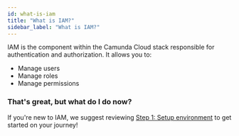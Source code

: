 ```yaml
---
id: what-is-iam
title: "What is IAM?"
sidebar_label: "What is IAM?"
---
```


IAM is the component within the Camunda Cloud stack responsible for authentication and authorization. It allows you to:
- Manage users
- Manage roles
- Manage permissions

### That's great, but what do I do now?

If you're new to IAM, we suggest reviewing [Step 1: Setup environment](../getting-started/docker/setup-environment/) to get started on your journey!
